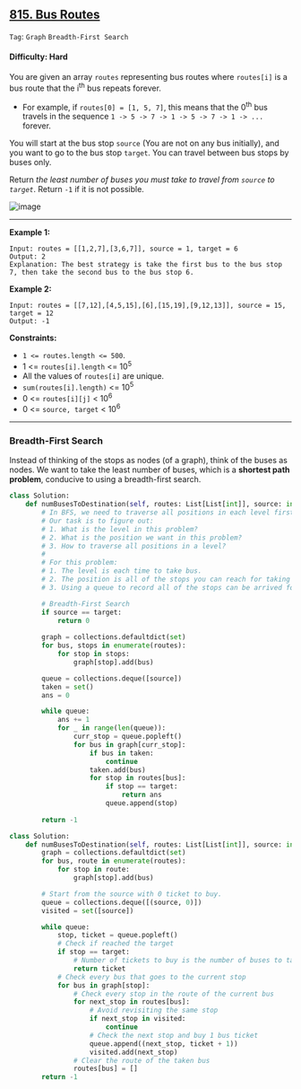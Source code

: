## [815. Bus Routes](https://leetcode.com/problems/bus-routes/)

```Tag```: ```Graph``` ```Breadth-First Search```

#### Difficulty: Hard

You are given an array ```routes``` representing bus routes where ```routes[i]``` is a bus route that the i<sup>th</sup> bus repeats forever.

- For example, if ```routes[0] = [1, 5, 7]```, this means that the 0<sup>th</sup> bus travels in the sequence ```1 -> 5 -> 7 -> 1 -> 5 -> 7 -> 1 -> ...``` forever.

You will start at the bus stop ```source``` (You are not on any bus initially), and you want to go to the bus stop ```target```. You can travel between bus stops by buses only.

Return _the least number of buses you must take to travel from ```source``` to ```target```_. Return ```-1``` if it is not possible.

![image](https://user-images.githubusercontent.com/35042430/224812449-8c6fb8db-aa47-48c5-869e-eef4f10cced7.png)

---

__Example 1:__
```
Input: routes = [[1,2,7],[3,6,7]], source = 1, target = 6
Output: 2
Explanation: The best strategy is take the first bus to the bus stop 7, then take the second bus to the bus stop 6.
```

__Example 2:__
```
Input: routes = [[7,12],[4,5,15],[6],[15,19],[9,12,13]], source = 15, target = 12
Output: -1
```

__Constraints:__

- ```1 <= routes.length <= 500```.
- 1 <= ```routes[i].length``` <= 10<sup>5</sup>
- All the values of ```routes[i]``` are unique.
- ```sum(routes[i].length)``` <= 10<sup>5</sup>
- 0 <= ```routes[i][j]``` < 10<sup>6</sup>
- 0 <= ```source, target``` < 10<sup>6</sup>

---

### Breadth-First Search

Instead of thinking of the stops as nodes (of a graph), think of the buses as nodes. We want to take the least number of buses, which is a __shortest path problem__, conducive to using a breadth-first search.

```Python
class Solution:
    def numBusesToDestination(self, routes: List[List[int]], source: int, target: int) -> int:
        # In BFS, we need to traverse all positions in each level firstly, and then go to the next level.
        # Our task is to figure out:
        # 1. What is the level in this problem?
        # 2. What is the position we want in this problem?
        # 3. How to traverse all positions in a level?
        # 
        # For this problem:
        # 1. The level is each time to take bus.
        # 2. The position is all of the stops you can reach for taking one time of bus.
        # 3. Using a queue to record all of the stops can be arrived for each time you take buses.

        # Breadth-First Search
        if source == target:
            return 0
        
        graph = collections.defaultdict(set)
        for bus, stops in enumerate(routes):
            for stop in stops:
                graph[stop].add(bus)

        queue = collections.deque([source])
        taken = set()
        ans = 0

        while queue:
            ans += 1
            for _ in range(len(queue)):
                curr_stop = queue.popleft()
                for bus in graph[curr_stop]:
                    if bus in taken:
                        continue
                    taken.add(bus)
                    for stop in routes[bus]:
                        if stop == target:
                            return ans
                        queue.append(stop)
        
        return -1
```


```Python
class Solution:
    def numBusesToDestination(self, routes: List[List[int]], source: int, target: int) -> int:
        graph = collections.defaultdict(set)
        for bus, route in enumerate(routes):
            for stop in route:
                graph[stop].add(bus)

        # Start from the source with 0 ticket to buy. 
        queue = collections.deque([(source, 0)])
        visited = set([source])

        while queue:
            stop, ticket = queue.popleft()
            # Check if reached the target
            if stop == target:         
                # Number of tickets to buy is the number of buses to take to reach target from source        
                return ticket
            # Check every bus that goes to the current stop
            for bus in graph[stop]:
                # Check every stop in the route of the current bus 
                for next_stop in routes[bus]:
                    # Avoid revisiting the same stop
                    if next_stop in visited:
                        continue
                    # Check the next stop and buy 1 bus ticket
                    queue.append((next_stop, ticket + 1))
                    visited.add(next_stop)
                # Clear the route of the taken bus
                routes[bus] = []
        return -1
```

